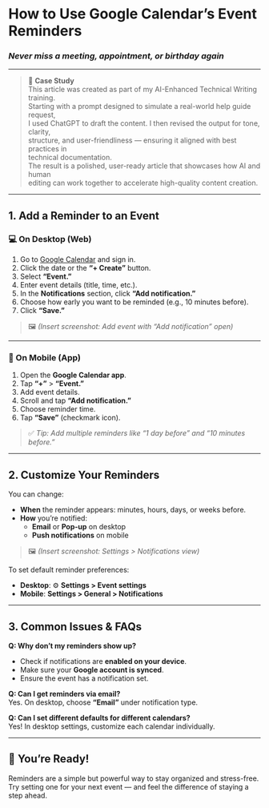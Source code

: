 # How to Use Google Calendar’s Event Reminders

### *Never miss a meeting, appointment, or birthday again*

---

> 🧠 **Case Study**  
> This article was created as part of my AI-Enhanced Technical Writing training.  
> Starting with a prompt designed to simulate a real-world help guide request,  
> I used ChatGPT to draft the content. I then revised the output for tone, clarity,  
> structure, and user-friendliness — ensuring it aligned with best practices in  
> technical documentation.  
> The result is a polished, user-ready article that showcases how AI and human  
> editing can work together to accelerate high-quality content creation.

---

## 1. Add a Reminder to an Event

### 💻 On Desktop (Web)

1. Go to [Google Calendar](https://calendar.google.com/) and sign in.  
2. Click the date or the **“+ Create”** button.  
3. Select **“Event.”**  
4. Enter event details (title, time, etc.).  
5. In the **Notifications** section, click **“Add notification.”**  
6. Choose how early you want to be reminded (e.g., 10 minutes before).  
7. Click **“Save.”**

> 🖼️ *(Insert screenshot: Add event with “Add notification” open)*

---

### 📱 On Mobile (App)

1. Open the **Google Calendar app**.  
2. Tap **“+”** > **“Event.”**  
3. Add event details.  
4. Scroll and tap **“Add notification.”**  
5. Choose reminder time.  
6. Tap **“Save”** (checkmark icon).

> ✅ *Tip: Add multiple reminders like “1 day before” and “10 minutes before.”*

---

## 2. Customize Your Reminders

You can change:

- **When** the reminder appears: minutes, hours, days, or weeks before.
- **How** you’re notified:
  - **Email** or **Pop-up** on desktop
  - **Push notifications** on mobile

> 🖼️ *(Insert screenshot: Settings > Notifications view)*

To set default reminder preferences:

- **Desktop**: ⚙️ **Settings > Event settings**  
- **Mobile**: **Settings > General > Notifications**

---

## 3. Common Issues & FAQs

**Q: Why don’t my reminders show up?**

- Check if notifications are **enabled on your device**.  
- Make sure your **Google account is synced**.  
- Ensure the event has a notification set.

**Q: Can I get reminders via email?**  
Yes. On desktop, choose **“Email”** under notification type.

**Q: Can I set different defaults for different calendars?**  
Yes! In desktop settings, customize each calendar individually.

---

## 🎯 You’re Ready!

Reminders are a simple but powerful way to stay organized and stress-free.  
Try setting one for your next event — and feel the difference of staying a step ahead.
